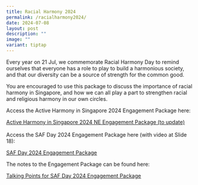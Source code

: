 ```yaml
---
title: Racial Harmony 2024
permalink: /racialharmony2024/
date: 2024-07-08
layout: post
description: ""
image: ""
variant: tiptap
---
```

<p>Every year on 21 Jul, we commemorate Racial Harmony Day to remind ourselves
that everyone has a role to play to build a harmonious society, and that
our diversity can be a source of strength for the common good.</p>
<p>You are encouraged to use this package to discuss the importance of racial
harmony in Singapore, and how we can all play a part to strengthen racial
and religious harmony in our own circles.</p>
<p>Access the Active Harmony in Singapore 2024 Engagement Package here:</p>
<p><a href="/files/Talking_Points_for_SAF_Day_2024_Engagement_Package_2024.pdf" rel="noopener noreferrer nofollow" target="_blank">Active Harmony in Singapore 2024 NE Engagement Package (to update)</a>
<br>
<br>Access the SAF Day 2024 Engagement Package here (with video at Slide 18):</p>
<p><a href="https://www.canva.com/design/DAGIc7XOFRk/C5m735ZXjy_e2X7fEqDVng/view?utm_content=DAGIc7XOFRk&amp;utm_campaign=designshare&amp;utm_medium=link&amp;utm_source=editor" rel="noopener noreferrer nofollow" target="_blank"><u>SAF Day 2024 Engagement Package</u></a>
</p>
<p>The notes to the Engagement Package can be found here:</p>
<p><a href="https://cms.isomer.gov.sg/files/Talking_Points_for_SAF_Day_2024_Engagement_Package_2024.pdf" rel="noopener noreferrer nofollow" target="_blank"><u>Talking Points for SAF Day 2024 Engagement Package</u></a>
</p>